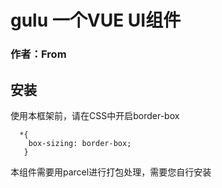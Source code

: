 # gulu 一个VUE UI组件

### 作者：From

## 安装

使用本框架前，请在CSS中开启border-box
```
  *{
    box-sizing: border-box;
   }
```

本组件需要用parcel进行打包处理，需要您自行安装